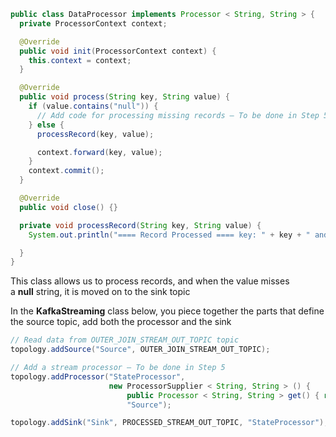 ```java
public class DataProcessor implements Processor < String, String > {
  private ProcessorContext context;

  @Override
  public void init(ProcessorContext context) {
    this.context = context;
  }

  @Override
  public void process(String key, String value) {
    if (value.contains("null")) {
      // Add code for processing missing records – To be done in Step 5
    } else {
      processRecord(key, value);

      context.forward(key, value);
    }
    context.commit();
  }

  @Override
  public void close() {}

  private void processRecord(String key, String value) {
    System.out.println("==== Record Processed ==== key: " + key + " and value: " + value);

  }
}
```

This class allows us to process records, and when the value misses a **null** string, it is moved on to the sink topic

In the **KafkaStreaming** class below, you piece together the parts that define the source topic, add both the processor and the sink
```java
// Read data from OUTER_JOIN_STREAM_OUT_TOPIC topic
topology.addSource("Source", OUTER_JOIN_STREAM_OUT_TOPIC);

// Add a stream processor – To be done in Step 5 
topology.addProcessor("StateProcessor",
					  new ProcessorSupplier < String, String > () {
						  public Processor < String, String > get() { return new DataProcessor();}},
						  "Source");

topology.addSink("Sink", PROCESSED_STREAM_OUT_TOPIC, "StateProcessor");
```